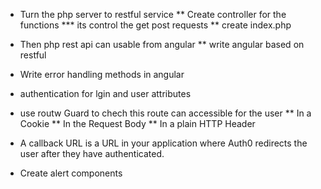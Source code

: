 * Turn the php server to restful service
    ** Create controller for the functions
        *** its control the get post requests
    ** create index.php
* Then php rest api can usable from angular
    ** write angular based on restful

* Write error handling methods in angular

* authentication for lgin and user attributes

* use routw Guard to chech this route can accessible for the user
        ** In a Cookie
        ** In the Request Body
        ** In a plain HTTP Header
* A callback URL is a URL in your application where Auth0 redirects the user after they have authenticated.


* Create alert components